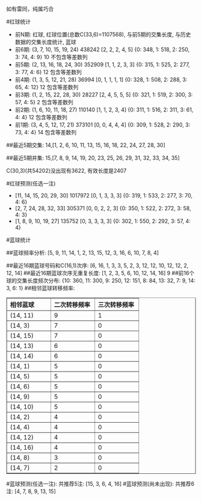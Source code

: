 <!-- 
.. title: 双色球2011073期(2011-06-26)数据分析报告
.. slug: slott-2011073-2011-06-26-report
.. date: 2011-06-27 08:00:00 UTC+08:00
.. tags: Lottery
.. link: 
.. description: 
.. type: text
-->

如有雷同，纯属巧合

<!-- TEASER_END-->

#红球统计

- 前N期: 红球, 红球位置(总数C(33,6)=1107568), 与前5期的交集长度, 与历史数据的交集长度统计, 蓝球
- 前6期: (3, 7, 10, 15, 19, 24) 438242 [2, 2, 2, 4, 5] {0: 348, 1: 518, 2: 250, 3: 74, 4: 9} 10 不包含等差数列
- 前5期: (2, 13, 16, 18, 24, 30) 352909 [1, 1, 2, 3, 3] {0: 315, 1: 525, 2: 277, 3: 77, 4: 6} 12 包含等差数列
- 前4期: (1, 3, 5, 12, 21, 28) 36994 [0, 1, 1, 1, 1] {0: 328, 1: 508, 2: 288, 3: 65, 4: 12} 12 包含等差数列
- 前3期: (1, 2, 15, 22, 28, 30) 28227 [2, 4, 5, 5, 5] {0: 321, 1: 519, 2: 300, 3: 57, 4: 5} 2 包含等差数列
- 前2期: (1, 6, 10, 11, 18, 27) 110140 [1, 1, 2, 3, 4] {0: 311, 1: 516, 2: 311, 3: 61, 4: 4} 12 包含等差数列
- 前1期: (3, 4, 5, 12, 17, 21) 373101 [0, 0, 4, 4, 4] {0: 309, 1: 528, 2: 290, 3: 73, 4: 4} 14 包含等差数列

##最近5期交集:
14,[1, 2, 6, 10, 11, 13, 15, 16, 18, 22, 24, 27, 28, 30]

##最近5期并集:
15,[7, 8, 9, 14, 19, 20, 23, 25, 26, 29, 31, 32, 33, 34, 35]

C(30,3)(共54202)没出现有3622, 
有效长度是2407

#红球预测(任选一注)

- [11, 14, 15, 20, 29, 30] 1017972 [0, 1, 3, 3, 3] {0: 319, 1: 533, 2: 277, 3: 70, 4: 6}
- [2, 7, 24, 28, 32, 33] 305371 [0, 0, 2, 2, 3] {0: 350, 1: 522, 2: 272, 3: 58, 4: 3}
- [1, 8, 9, 10, 19, 27] 135752 [0, 3, 3, 3, 3] {0: 302, 1: 550, 2: 292, 3: 57, 4: 4}

#蓝球统计

##蓝球频率分析:
[5, 9, 11, 14, 1, 2, 13, 15, 12, 3, 16, 6, 10, 7, 8, 4]

##最近16期蓝球号码和C(16,1)次序:
[6, 16, 1, 3, 3, 5, 2, 3, 12, 12, 10, 12, 12, 2, 12, 14]
##最近16期蓝球次序无重复长度:
[1, 2, 3, 5, 6, 10, 12, 14, 16] 9
##前16个球的交集长度频次分布:
{10: 360, 11: 300, 9: 250, 12: 151, 8: 84, 13: 32, 7: 9, 14: 3, 6: 1}
##相邻蓝球转移频率:
<table border="1" class="table table-striped dataframe">
  <thead>
    <tr style="text-align: left;">
      <th style="min-width: 100px;">相邻蓝球</th>
      <th style="min-width: 100px;">二次转移频率</th>
      <th style="min-width: 100px;">三次转移频率</th>
    </tr>
  </thead>
  <tbody>
    <tr>
      <td> (14, 11)</td>
      <td> 9</td>
      <td> 1</td>
    </tr>
    <tr>
      <td>  (14, 3)</td>
      <td> 7</td>
      <td> 0</td>
    </tr>
    <tr>
      <td> (14, 15)</td>
      <td> 7</td>
      <td> 0</td>
    </tr>
    <tr>
      <td> (14, 13)</td>
      <td> 6</td>
      <td> 0</td>
    </tr>
    <tr>
      <td> (14, 14)</td>
      <td> 6</td>
      <td> 0</td>
    </tr>
    <tr>
      <td>  (14, 1)</td>
      <td> 5</td>
      <td> 0</td>
    </tr>
    <tr>
      <td>  (14, 5)</td>
      <td> 5</td>
      <td> 0</td>
    </tr>
    <tr>
      <td>  (14, 6)</td>
      <td> 5</td>
      <td> 0</td>
    </tr>
    <tr>
      <td>  (14, 9)</td>
      <td> 5</td>
      <td> 0</td>
    </tr>
    <tr>
      <td> (14, 10)</td>
      <td> 5</td>
      <td> 0</td>
    </tr>
    <tr>
      <td>  (14, 2)</td>
      <td> 4</td>
      <td> 0</td>
    </tr>
    <tr>
      <td>  (14, 4)</td>
      <td> 4</td>
      <td> 0</td>
    </tr>
    <tr>
      <td> (14, 12)</td>
      <td> 4</td>
      <td> 0</td>
    </tr>
    <tr>
      <td> (14, 16)</td>
      <td> 4</td>
      <td> 0</td>
    </tr>
    <tr>
      <td>  (14, 8)</td>
      <td> 3</td>
      <td> 0</td>
    </tr>
    <tr>
      <td>  (14, 7)</td>
      <td> 2</td>
      <td> 0</td>
    </tr>
  </tbody>
</table>
#蓝球预测(任选一注):
共推荐5注: [15, 3, 6, 4, 16]
#蓝球预测(尚未出现):
共推荐6注: [4, 7, 8, 9, 13, 15]

